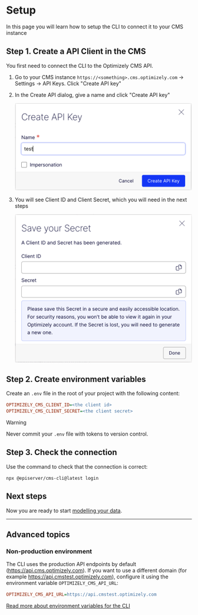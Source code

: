 # Setup

In this page you will learn how to setup the CLI to connect it to your CMS instance

## Step 1. Create a API Client in the CMS

You first need to connect the CLI to the Optimizely CMS API.

1. Go to your CMS instance `https://<something>.cms.optimizely.com` &rarr; Settings &rarr; API Keys. Click "Create API key"

2. In the Create API dialog, give a name and click "Create API key"

   ![Screenshot of "Create API Key" dialog](./images/create-api-key.png)

3. You will see Client ID and Client Secret, which you will need in the next steps

   ![Screenshot of "Save your Secret" dialog](./images/save-your-secret.png)

## Step 2. Create environment variables

Create an `.env` file in the root of your project with the following content:

```ini
OPTIMIZELY_CMS_CLIENT_ID=<the client id>
OPTIMIZELY_CMS_CLIENT_SECRET=<the client secret>
```

> [!WARNING]
> Never commit your `.env` file with tokens to version control.

## Step 3. Check the connection

Use the command to check that the connection is correct:

```
npx @episerver/cms-cli@latest login
```

## Next steps

Now you are ready to start [modelling your data](./3-modelling.md).

---

## Advanced topics

### Non-production environment

The CLI uses the production API endpoints by default (https://api.cms.optimizely.com). If you want to use a different domain (for example https://api.cmstest.optimizely.com), configure it using the environment variable `OPTIMIZELY_CMS_API_URL`:

```ini
OPTIMIZELY_CMS_API_URL=https://api.cmstest.optimizely.com
```

[Read more about environment variables for the CLI](../packages/optimizely-cms-cli/docs/environmental-variables.md)
